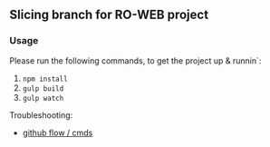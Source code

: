 ## Slicing branch for RO-WEB project

### Usage

Please run the following commands, to get the project up & runnin`:

1. ```npm install```
2. ```gulp build```
3. ```gulp watch```

Troubleshooting:
* [github flow / cmds](https://github.com/ovidiubrunet/RO-WEB/blob/slicing/readme.md)